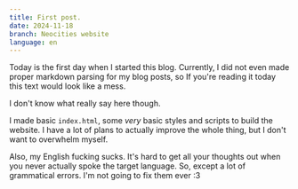 ```yaml
---
title: First post.
date: 2024-11-18
branch: Neocities website
language: en
---
```


Today is the first day when I started this blog. Currently, I did not even made proper markdown parsing for my blog posts, so If you're reading it today this text would look like a mess.

I don't know what really say here though.

I made basic `index.html`, some *very* basic styles and scripts to build the website. I have a lot of plans to actually improve the whole thing, but I don't want to overwhelm myself.

Also, my English fucking sucks. It's hard to get all your thoughts out when you never actually spoke the target language. So, except a lot of grammatical errors. I'm not going to fix them ever :3
